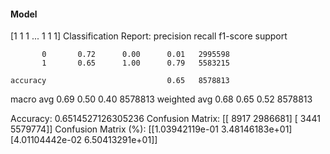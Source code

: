 #### Model
[1 1 1 ... 1 1 1]
Classification Report:
              precision    recall  f1-score   support

           0       0.72      0.00      0.01   2995598
           1       0.65      1.00      0.79   5583215

    accuracy                           0.65   8578813
   macro avg       0.69      0.50      0.40   8578813
weighted avg       0.68      0.65      0.52   8578813

Accuracy: 0.6514527126305236
Confusion Matrix:
[[   8917 2986681]
 [   3441 5579774]]
Confusion Matrix (%):
[[1.03942119e-01 3.48146183e+01]
 [4.01104442e-02 6.50413291e+01]]
